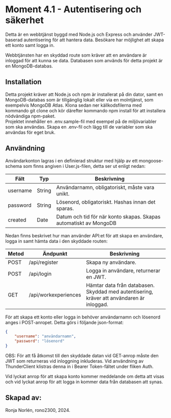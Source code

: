 # Moment 4.1 - Autentisering och säkerhet

Detta är en webbtjänst byggd med Node.js och Express och använder JWT-baserad autentisering
för att hantera data. Besökare har möjlighet att skapa ett konto samt logga in.

Webbtjänsten har en skyddad route som kräver att en användare är inloggad för att kunna se 
data. Databasen som används för detta projekt är en MongoDB-databas.

## Installation

Detta projekt kräver att Node.js och npm är installerat på din dator, samt en MongoDB-databas 
som är tillgänglig lokalt eller via en molntjänst, som exempelvis MongoDB Atlas. 
Klona sedan ner källkodsfilerna med kommando git clone och kör därefter kommando npm install 
för att installera nödvändiga npm-paket.  
Projektet innehåller en .env.sample-fil med exempel på de miljövariabler som ska användas.
Skapa en .env-fil och lägg till de variabler som ska användas för eget bruk. 

## Användning
Användarkonton lagras i en definierad struktur med hjälp av ett mongoose-schema som finns angiven i User.js-filen, detta ser ut enligt nedan: 

| Fält | Typ  | Beskrivning 
|--|--|--|
|username|String|Användarnamn, obligatoriskt, måste vara unikt.|
|password|String|Lösenord, obligatoriskt. Hashas innan det sparas.|
|created|Date|Datum och tid för när konto skapas. Skapas automatiskt av MongoDB|

Nedan finns beskrivet hur man använder API:et för att skapa en användare, logga in samt 
hämta data i den skyddade routen:

| Metod | Ändpunkt  | Beskrivning 
|--|--|--|
|POST|/api/register|Skapa ny användare.|
|POST|/api/login|Logga in användare, returnerar en JWT.|
|GET|/api/workexperiences|Hämtar data från databasen. Skyddad med autentisering, kräver att användaren är inloggad.|

För att skapa ett konto eller logga in behöver användarnamn och lösenord anges i POST-anropet.
Detta görs i följande json-format: 
```json
{
    "username": "användarnamn",
    "password": "lösenord"
}
```
OBS: För att få åtkomst till den skyddade datan vid GET-anrop måste den JWT som returneras vid inloggning inkluderas. Vid användning av ThunderClient klistras denna in i Bearer Token-fältet under fliken Auth. 

Vid lyckat anrop för att skapa konto kommer meddelande om detta att visas och vid lyckat anrop för att logga in kommer data från databasen att synas.

## Skapad av:
Ronja Norlén, rono2300, 2024.
